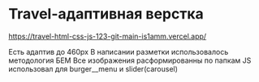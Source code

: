 # Travel-адаптивная верстка
https://travel-html-css-js-123-git-main-is1amm.vercel.app/

Есть адаптив до 460рх
В написании разметки использовалось методология БЕМ
Все изображения расформированны по папкам 
JS использовал для burger__menu и slider(carousel)
